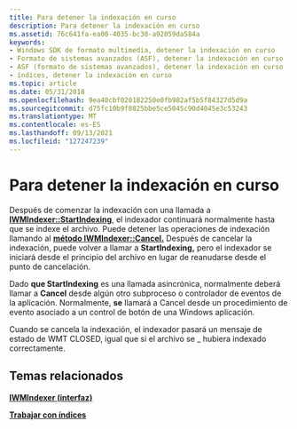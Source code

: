 ```yaml
---
title: Para detener la indexación en curso
description: Para detener la indexación en curso
ms.assetid: 76c641fa-ea00-4035-bc30-a92059da584a
keywords:
- Windows SDK de formato multimedia, detener la indexación en curso
- Formato de sistemas avanzados (ASF), detener la indexación en curso
- ASF (formato de sistemas avanzados), detener la indexación en curso
- índices, detener la indexación en curso
ms.topic: article
ms.date: 05/31/2018
ms.openlocfilehash: 9ea40cbf020182250e0fb982af5b5f84327d5d9a
ms.sourcegitcommit: d75fc10b9f0825bbe5ce5045c90d4045e3c53243
ms.translationtype: MT
ms.contentlocale: es-ES
ms.lasthandoff: 09/13/2021
ms.locfileid: "127247239"
---
```

# <a name="to-stop-indexing-in-progress"></a>Para detener la indexación en curso

Después de comenzar la indexación con una llamada a [**IWMIndexer::StartIndexing**](/previous-versions/windows/desktop/api/Wmsdkidl/nf-wmsdkidl-iwmindexer-startindexing), el indexador continuará normalmente hasta que se indexe el archivo. Puede detener las operaciones de indexación llamando al [**método IWMIndexer::Cancel.**](/previous-versions/windows/desktop/api/Wmsdkidl/nf-wmsdkidl-iwmindexer-cancel) Después de cancelar la indexación, puede volver a llamar a **StartIndexing,** pero el indexador se iniciará desde el principio del archivo en lugar de reanudarse desde el punto de cancelación.

Dado **que StartIndexing** es una llamada asincrónica, normalmente deberá llamar a **Cancel** desde algún otro subproceso o controlador de eventos de la aplicación. Normalmente, **se** llamará a Cancel desde un procedimiento de evento asociado a un control de botón de una Windows aplicación.

Cuando se cancela la indexación, el indexador pasará un mensaje de estado de WMT CLOSED, igual que si el archivo se \_ hubiera indexado correctamente.

## <a name="related-topics"></a>Temas relacionados

<dl> <dt>

[**IWMIndexer (interfaz)**](/previous-versions/windows/desktop/api/wmsdkidl/nn-wmsdkidl-iwmindexer)
</dt> <dt>

[**Trabajar con índices**](working-with-indexes.md)
</dt> </dl>

 

 




